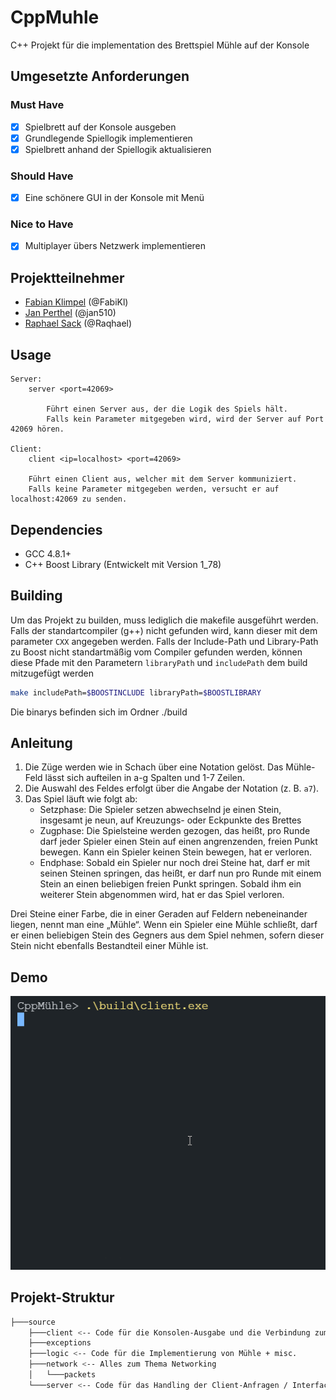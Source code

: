 # CppMuhle

C++ Projekt für die implementation des Brettspiel Mühle auf der Konsole

## Umgesetzte Anforderungen

### Must Have

- [x] Spielbrett auf der Konsole ausgeben
- [x] Grundlegende Spiellogik implementieren
- [x] Spielbrett anhand der Spiellogik aktualisieren

### Should Have

- [x] Eine schönere GUI in der Konsole mit Menü

### Nice to Have

- [x] Multiplayer übers Netzwerk implementieren

## Projektteilnehmer

- [Fabian Klimpel](https://github.com/FabiKl) (@FabiKl)
- [Jan Perthel](https://github.com/jan510) (@jan510)
- [Raphael Sack](https://github.com/Raqhael) (@Raqhael)

## Usage

```plain
Server:
    server <port=42069>

        Führt einen Server aus, der die Logik des Spiels hält.
        Falls kein Parameter mitgegeben wird, wird der Server auf Port 42069 hören.

Client:
    client <ip=localhost> <port=42069>

    Führt einen Client aus, welcher mit dem Server kommuniziert. 
    Falls keine Parameter mitgegeben werden, versucht er auf localhost:42069 zu senden.
```

## Dependencies

- GCC 4.8.1+
- C++ Boost Library (Entwickelt mit Version 1_78)

## Building

Um das Projekt zu builden, muss lediglich die makefile ausgeführt werden.
Falls der standartcompiler (g++) nicht gefunden wird, kann dieser mit dem parameter `CXX` angegeben werden.
Falls der Include-Path und Library-Path zu Boost nicht standartmäßig vom Compiler gefunden werden, können diese Pfade mit den Parametern `libraryPath` und `includePath` dem build mitzugefügt werden

```bash
make includePath=$BOOSTINCLUDE libraryPath=$BOOSTLIBRARY
```

Die binarys befinden sich im Ordner ./build

## Anleitung

1. Die Züge werden wie in Schach über eine Notation gelöst. Das Mühle-Feld lässt sich aufteilen in a-g Spalten und 1-7 Zeilen.
2. Die Auswahl des Feldes erfolgt über die Angabe der Notation (z. B. `a7`).
3. Das Spiel läuft wie folgt ab:
    - Setzphase: Die Spieler setzen abwechselnd je einen Stein, insgesamt je neun, auf Kreuzungs- oder Eckpunkte des Brettes
    - Zugphase: Die Spielsteine werden gezogen, das heißt, pro Runde darf jeder Spieler einen Stein auf einen angrenzenden, freien Punkt bewegen. Kann ein Spieler keinen Stein bewegen, hat er verloren.
    - Endphase: Sobald ein Spieler nur noch drei Steine hat, darf er mit seinen Steinen springen, das heißt, er darf nun pro Runde mit einem Stein an einen beliebigen freien Punkt springen. Sobald ihm ein weiterer Stein abgenommen wird, hat er das Spiel verloren.

Drei Steine einer Farbe, die in einer Geraden auf Feldern nebeneinander liegen, nennt man eine „Mühle“. Wenn ein Spieler eine Mühle schließt, darf er einen beliebigen Stein des Gegners aus dem Spiel nehmen, sofern dieser Stein nicht ebenfalls Bestandteil einer Mühle ist.

## Demo

![GIF Demo](.github/demo/MuhleGif.gif)

## Projekt-Struktur

```bash
├───source 
    ├───client <-- Code für die Konsolen-Ausgabe und die Verbindung zum Server
    ├───exceptions 
    ├───logic <-- Code für die Implementierung von Mühle + misc.
    ├───network <-- Alles zum Thema Networking
    │   └───packets
    └───server <-- Code für das Handling der Client-Anfragen / Interface zwischen Spieler und Spiel
```
